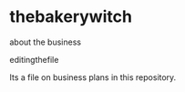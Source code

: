 # thebakerywitch

about the business 

editingthefile

Its a file on business plans in this repository. 
